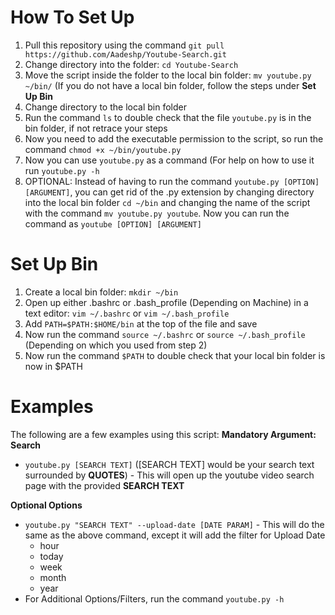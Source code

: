 # How To Set Up

1. Pull this repository using the command ```git pull https://github.com/Aadeshp/Youtube-Search.git```
2. Change directory into the folder: ```cd Youtube-Search```
3. Move the script inside the folder to the local bin folder: ```mv youtube.py ~/bin/``` (If you do not have a local bin folder, follow the steps under <b>Set Up Bin</b>
4. Change directory to the local bin folder
5. Run the command ```ls``` to double check that the file ```youtube.py``` is in the bin folder, if not retrace your steps
6. Now you need to add the executable permission to the script, so run the command ```chmod +x ~/bin/youtube.py```
7. Now you can use ```youtube.py``` as a command (For help on how to use it run ```youtube.py -h```
8. OPTIONAL: Instead of having to run the command ```youtube.py [OPTION] [ARGUMENT]```, you can get rid of the .py extension by changing directory into the local bin folder ```cd ~/bin``` and changing the name of the script with the command ```mv youtube.py youtube```. Now you can run the command as ```youtube [OPTION] [ARGUMENT]```

# Set Up Bin

1. Create a local bin folder: ```mkdir ~/bin```
2. Open up either .bashrc or .bash_profile (Depending on Machine) in a text editor: ```vim ~/.bashrc``` or ```vim ~/.bash_profile```
3. Add ```PATH=$PATH:$HOME/bin``` at the top of the file and save
4. Now run the command ```source ~/.bashrc``` or ```source ~/.bash_profile``` (Depending on which you used from step 2)
5. Now run the command ```$PATH``` to double check that your local bin folder is now in $PATH

# Examples

The following are a few examples using this script:
<b>Mandatory Argument: Search</b>
- ```youtube.py [SEARCH TEXT]``` ([SEARCH TEXT] would be your search text surrounded by <b>QUOTES</b>) - This will open up the youtube video search page with the provided <b>SEARCH TEXT</b>

<b>Optional Options</b>
- ```youtube.py "SEARCH TEXT" --upload-date [DATE PARAM]``` - This will do the same as the above command, except it will add the filter for Upload Date
  - hour
  - today
  - week
  - month
  - year
- For Additional Options/Filters, run the command ```youtube.py -h```
